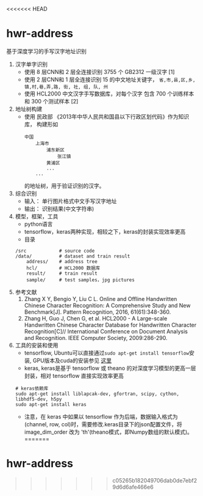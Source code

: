 <<<<<<< HEAD
# hwr-address
基于深度学习的手写汉字地址识别
1. 汉字单字识别
	* 使用 8 层CNN和 2 层全连接识别 3755 个 GB2312 一级汉字 [1]
	* 使用 2 层CNN和 1 层全连接识别 15 的中文地址关键字， ```省,市,县,区,乡,镇,村,巷,弄,路, 街, 社, 组, 队, 州```
	* 使用 HCL2000 中文汉字手写数据库，对每个汉字 包含 700 个训练样本和 300 个测试样本 [2]
2. 地址树构建
	* 使用 民政部 《2013年中华人民共和国县以下行政区划代码》作为知识库， 构建形如
		```
		中国
			上海市
				浦东新区
					张江镇
				黄浦区
				...
			...
		```
		的地址树，用于验证识别的汉字。
3. 综合识别
	* 输入： 单行图片格式中文手写汉字地址
	* 输出： 识别结果(中文字符串)
4. 模型，框架，工具
	* python语言
	* tensorflow，keras两种实现，相较之下，keras的封装实现效率更高
	* 目录
	```	
	/src 			# source code
	/data/ 			# dataset and train result
		address/	# address tree
		hcl/		# HCL2000 数据库
		result/		# train result
		sample/		# test samples，jpg pictures
	```
5. 参考文献
	1. Zhang X Y, Bengio Y, Liu C L. Online and Offline Handwritten Chinese Character Recognition: A Comprehensive Study and New Benchmark[J]. Pattern Recognition, 2016, 61(61):348-360.
	2. Zhang H, Guo J, Chen G, et al. HCL2000 - A Large-scale Handwritten Chinese Character Database for Handwritten Character Recognition[C]// International Conference on Document Analysis and Recognition. IEEE Computer Society, 2009:286-290.
6. 工具的安装和使用
	* tensorflow, Ubuntu可以直接通过``` sudo apt-get install tensorflow ```安装, GPU版本及cuda的安装参见 [这里](http://blog.csdn.net/zhaoyu106/article/details/52793183)
	* keras, keras是基于 tensorflow 或 theano 的对深度学习模型的更高一层封装，相对 tensorflow 直接实现效率更高
	```
	# keras依赖库
	sudo apt-get install liblapcak-dev, gfortran, scipy, cython, libhdf5-dev, h5py
	sudo apt-get install keras
	```
	* 注意，在 keras 中如果以 tensorflow 作为后端，数据输入格式为 (channel, row, col)时，需要修改.keras目录下的json配置文件，将 image_dim_order 改为 'th'(theano模式，即Numpy数组的默认模式)。
=======
# hwr-address
>>>>>>> c05265b182049706dab0de7ebf29d6d6afe466e6
